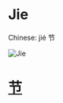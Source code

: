 # Jie

Chinese: jié 节

![Jie](https://88o.io/wp-content/uploads/2018/09/60-e88a82jie.jpg)

# [节](./e88a82jie_cn.md)
